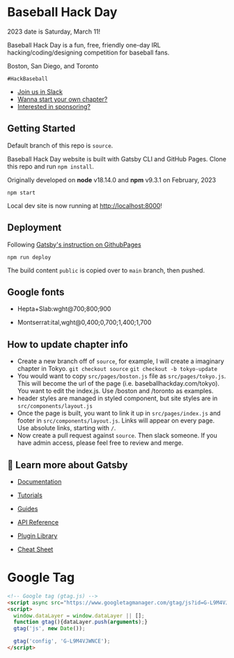 # Baseball Hack Day

2023 date is Saturday, March 11!

Baseball Hack Day is a fun, free, friendly one-day IRL hacking/coding/designing competition for baseball fans.

Boston, San Diego, and Toronto

`#HackBaseball`

- [Join us in Slack](https://join.slack.com/t/baseballhackday/shared_invite/zt-1cnldwbkk-h_oAJO_PJfchijcOujJoHw)
- [Wanna start your own chapter?](https://docs.google.com/document/d/1bwzyhGPWIfZ6w5FyQqUOpu_s8vkUwcrPy2UHvw4QImY/edit?usp=sharing)
- [Interested in sponsoring?](https://docs.google.com/document/d/1N1UtvOCPPPdMF-Y7zvwGZOL5cObL9a2Z0ouOUB5JCTA/edit?usp=sharing)

Getting Started
---------------

Default branch of this repo is `source`.

Baseball Hack Day website is built with Gatsby CLI and GitHub Pages. Clone this repo and run `npm install`.

Originally developed on **node** v18.14.0 and **npm** v9.3.1 on February, 2023

```shell
npm start
```

Local dev site is now running at <http://localhost:8000>!

## Deployment

Following [Gatsby's instruction on GithubPages](https://www.gatsbyjs.com/docs/how-to/previews-deploys-hosting/how-gatsby-works-with-github-pages/)

```shell
npm run deploy
```

The build content `public` is copied over to `main` branch, then pushed.

## Google fonts

- Hepta+Slab:wght@700;800;900

- Montserrat:ital,wght@0,400;0,700;1,400;1,700

How to update chapter info
--------------------------

- Create a new branch off of `source`, for example, I will create a imaginary chapter in Tokyo. `git checkout source` `git checkout -b tokyo-update`
- You would want to copy `src/pages/boston.js` file as `src/pages/tokyo.js`. This will become the url of the page (i.e. baseballhackday.com/tokyo). You want to edit the index.js. Use /boston and /toronto as examples.
- header styles are managed in styled component, but site styles are in `src/components/layout.js`
- Once the page is built, you want to link it up in `src/pages/index.js` and footer in `src/components/layout.js`. Links will appear on every page. Use absolute links, starting with `/`.
- Now create a pull request against `source`. Then slack someone. If you have admin access, please feel free to review and merge.

## 🚀 Learn more about Gatsby

- [Documentation](https://www.gatsbyjs.com/docs/)

- [Tutorials](https://www.gatsbyjs.com/tutorial/)

- [Guides](https://www.gatsbyjs.com/tutorial/)

- [API Reference](https://www.gatsbyjs.com/docs/api-reference/)

- [Plugin Library](https://www.gatsbyjs.com/plugins)

- [Cheat Sheet](https://www.gatsbyjs.com/docs/cheat-sheet/)

# Google Tag

```html
<!-- Google tag (gtag.js) -->
<script async src="https://www.googletagmanager.com/gtag/js?id=G-L9M4VJWNCE"></script>
<script>
  window.dataLayer = window.dataLayer || [];
  function gtag(){dataLayer.push(arguments);}
  gtag('js', new Date());

  gtag('config', 'G-L9M4VJWNCE');
</script>
```
